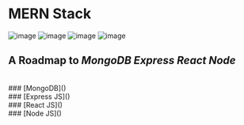 # MERN Stack 
![image](	https://img.shields.io/badge/MongoDB-4EA94B?style=for-the-badge&logo=mongodb&logoColor=white)
![image](	https://img.shields.io/badge/Express.js-000000?style=for-the-badge&logo=express&logoColor=white)
![image](https://img.shields.io/badge/React-20232A?style=for-the-badge&logo=react&logoColor=61DAFB)
![image](https://img.shields.io/badge/Node.js-339933?style=for-the-badge&logo=nodedotjs&logoColor=white)


## A Roadmap to *MongoDB Express React Node*<br>
<br>
### [MongoDB]()<br>
### [Express JS]()<br>
### [React JS]()<br>
### [Node JS]()<br>




